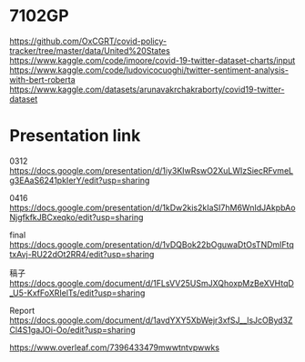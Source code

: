 # 7102GP
https://github.com/OxCGRT/covid-policy-tracker/tree/master/data/United%20States
https://www.kaggle.com/code/imoore/covid-19-twitter-dataset-charts/input
https://www.kaggle.com/code/ludovicocuoghi/twitter-sentiment-analysis-with-bert-roberta
https://www.kaggle.com/datasets/arunavakrchakraborty/covid19-twitter-dataset

# Presentation link

0312
https://docs.google.com/presentation/d/1iy3KIwRswO2XuLWIzSiecRFvmeLg3EAaS6241pkIerY/edit?usp=sharing

0416
https://docs.google.com/presentation/d/1kDw2kis2kIaSI7hM6WnIdJAkpbAoNjgfkfkJBCxeqko/edit?usp=sharing

final
https://docs.google.com/presentation/d/1vDQBok22bOguwaDtOsTNDmIFtqtxAvj-RU22dOt2RR4/edit?usp=sharing

稿子
https://docs.google.com/document/d/1FLsVV25USmJXQhoxpMzBeXVHtqD_U5-KxfFoXRIelTs/edit?usp=sharing

Report
https://docs.google.com/document/d/1avdYXY5XbWejr3xfSJ__lsJcOByd3ZCl4S1gaJOi-Oo/edit?usp=sharing

https://www.overleaf.com/7396433479mwwtntvpwwks


